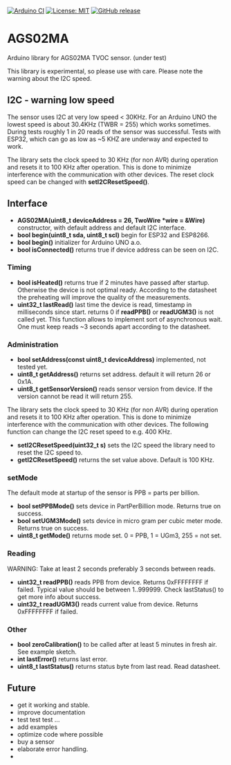 [![Arduino CI](https://github.com/RobTillaart/AGS02MA/workflows/Arduino%20CI/badge.svg)](https://github.com/marketplace/actions/arduino_ci)
[![License: MIT](https://img.shields.io/badge/license-MIT-green.svg)](https://github.com/RobTillaart/AGS02MA/blob/master/LICENSE)
[![GitHub release](https://img.shields.io/github/release/RobTillaart/AGS02MA.svg?maxAge=3600)](https://github.com/RobTillaart/AGS02MA/releases)

# AGS02MA

Arduino library for AGS02MA TVOC sensor. (under test)

This library is experimental, so please use with care. 
Please note the warning about the I2C speed.


## I2C - warning low speed

The sensor uses I2C at very low speed < 30KHz. For an Arduino UNO the lowest speed is about 30.4KHz (TWBR = 255) which works sometimes. During tests roughly 1 in 20 reads of the sensor was successful.
Tests with ESP32, which can go as low as ~5 KHZ are underway and expected to work.

The library sets the clock speed to 30 KHz (for non AVR) during operation and resets it to 100 KHz
after operation. This is done to minimize interference with the communication with other devices. The reset clock speed can be changed with **setI2CResetSpeed()**.


## Interface

- **AGS02MA(uint8_t deviceAddress = 26, TwoWire \*wire = &Wire)** constructor, with default address and default I2C interface.
- **bool begin(uint8_t sda, uint8_t scl)** begin for ESP32 and ESP8266.
- **bool begin()** initializer for Arduino UNO a.o.
- **bool isConnected()** returns true if device address can be seen on I2C.


### Timing

- **bool isHeated()** returns true if 2 minutes have passed after startup. 
Otherwise the device is not optimal ready. 
According to the datasheet the preheating will improve the quality 
of the measurements.
- **uint32_t lastRead()** last time the device is read, timestamp in milliseconds 
since start. returns 0 if **readPPB()** or **readUGM3()** is not called yet.
This function allows to implement sort of asynchronous wait. 
One must keep reads ~3 seconds apart according to the datasheet.


### Administration

- **bool setAddress(const uint8_t deviceAddress)** implemented, not tested yet.
- **uint8_t getAddress()** returns set address. default it will return 26 or 0x1A.
- **uint8_t getSensorVersion()** reads sensor version from device. 
If the version cannot be read it will return 255.

The library sets the clock speed to 30 KHz (for non AVR) during operation and resets it to 100 KHz
after operation. This is done to minimize interference with the communication with other devices.
The following function can change the I2C reset speed to e.g. 400 KHz.

- **setI2CResetSpeed(uint32_t s)** sets the I2C speed the library need to reset the I2C speed to.
- **getI2CResetSpeed()** returns the set value above. Default is 100 KHz.


### setMode

The default mode at startup of the sensor is PPB = parts per billion.

- **bool setPPBMode()** sets device in PartPerBillion mode. Returns true on success.
- **bool setUGM3Mode()** sets device in micro gram per cubic meter mode. Returns true on success.
- **uint8_t getMode()** returns mode set. 0 = PPB, 1 = UGm3, 255 = not set.


### Reading

WARNING: Take at least 2 seconds preferably 3 seconds between reads.

- **uint32_t readPPB()** reads PPB from device. Returns 0xFFFFFFFF if failed. 
Typical value should be between 1..999999.
Check lastStatus() to get more info about success. 
- **uint32_t readUGM3()** reads current value from device. Returns 0xFFFFFFFF if failed. 


### Other

- **bool zeroCalibration()** to be called after at least 5 minutes in fresh air. 
See example sketch. 
- **int lastError()** returns last error. 
- **uint8_t lastStatus()** returns status byte from last read. Read datasheet.


## Future

- get it working and stable.
- improve documentation
- test test test ...
- add examples
- optimize code where possible
- buy a sensor
- elaborate error handling.
- 



